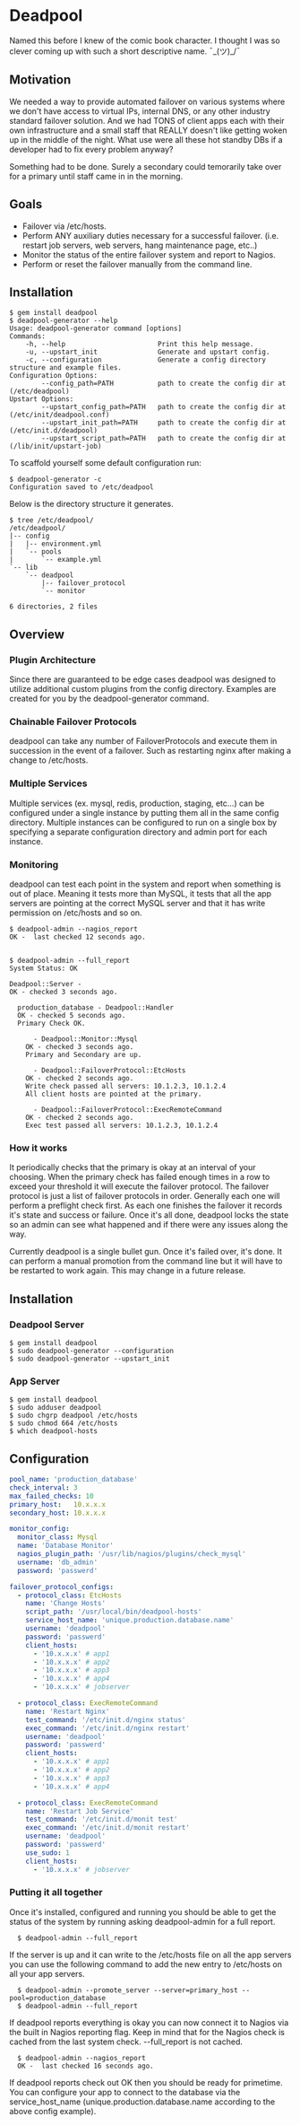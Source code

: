 # Deadpool

Named this before I knew of the comic book character. 
I thought I was so clever coming up with such a short descriptive 
name. ¯\_(ツ)_/¯

## Motivation

We needed a way to provide automated failover on various systems 
where we don't have access to virtual IPs, internal DNS, or any
other industry standard failover solution. And we had TONS of
client apps each with their own infrastructure and a small staff
that REALLY doesn't like getting woken up in the middle of the 
night. What use were all these hot standby DBs if a developer
had to fix every problem anyway?

Something had to be done. Surely a secondary could temorarily take 
over for a primary until staff came in in the morning.

## Goals

- Failover via /etc/hosts.
- Perform ANY auxiliary duties necessary for a successful failover. 
  (i.e. restart job servers, web servers, hang maintenance page, etc..)
- Monitor the status of the entire failover system and report to Nagios.
- Perform or reset the failover manually from the command line.

## Installation

```
$ gem install deadpool
$ deadpool-generator --help
Usage: deadpool-generator command [options]
Commands:
    -h, --help                       Print this help message.
    -u, --upstart_init               Generate and upstart config.
    -c, --configuration              Generate a config directory structure and example files.
Configuration Options:
        --config_path=PATH           path to create the config dir at (/etc/deadpool)
Upstart Options:
        --upstart_config_path=PATH   path to create the config dir at (/etc/init/deadpool.conf)
        --upstart_init_path=PATH     path to create the config dir at (/etc/init.d/deadpool)
        --upstart_script_path=PATH   path to create the config dir at (/lib/init/upstart-job)
```

To scaffold yourself some default configuration run:

```
$ deadpool-generator -c
Configuration saved to /etc/deadpool
```

Below is the directory structure it generates. 

```
$ tree /etc/deadpool/
/etc/deadpool/
|-- config
|   |-- environment.yml
|   `-- pools
|       `-- example.yml
`-- lib
    `-- deadpool
        |-- failover_protocol
        `-- monitor

6 directories, 2 files
```



## Overview

### Plugin Architecture

Since there are guaranteed to be edge cases deadpool was designed to utilize
additional custom plugins from the config directory.  Examples are created 
for you by the deadpool-generator command.

### Chainable Failover Protocols

deadpool can take any number of FailoverProtocols
and execute them in succession in the event of a failover.  Such as 
restarting nginx after making a change to /etc/hosts.


### Multiple Services

Multiple services (ex. mysql, redis, production, staging, etc...) can be
configured under a single instance by putting them all in the same config directory.
Multiple instances can be configured to run on a single box by specifying a separate
configuration directory and admin port for each instance.


### Monitoring

deadpool can test each point in the system and report
when something is out of place.  Meaning it tests more than MySQL, it tests
that all the app servers are pointing at the correct MySQL server and that it has
write permission on /etc/hosts and so on.

```
$ deadpool-admin --nagios_report
OK -  last checked 12 seconds ago.


$ deadpool-admin --full_report
System Status: OK

Deadpool::Server - 
OK - checked 3 seconds ago.

  production_database - Deadpool::Handler
  OK - checked 5 seconds ago.
  Primary Check OK.

      - Deadpool::Monitor::Mysql
    OK - checked 3 seconds ago.
    Primary and Secondary are up.

      - Deadpool::FailoverProtocol::EtcHosts
    OK - checked 2 seconds ago.
    Write check passed all servers: 10.1.2.3, 10.1.2.4
    All client hosts are pointed at the primary.

      - Deadpool::FailoverProtocol::ExecRemoteCommand
    OK - checked 2 seconds ago.
    Exec test passed all servers: 10.1.2.3, 10.1.2.4
```


### How it works

It periodically checks that the primary is okay at an interval of your
choosing. When the primary check has failed enough times in a row to exceed
your threshold it will execute the failover protocol. The failover
protocol is just a list of failover protocols in order. Generally each one
will perform a preflight check first. As each one finishes the failover it
records it's state and success or failure. Once it's all done, deadpool locks
the state so an admin can see what happened and if there were any issues along
the way.

Currently deadpool is a single bullet gun. Once it's failed over, it's done. 
It can perform a manual promotion from the command line but it will have to be
restarted to work again.  This may change in a future release.


## Installation

### Deadpool Server
```
$ gem install deadpool
$ sudo deadpool-generator --configuration
$ sudo deadpool-generator --upstart_init
```

### App Server

```
$ gem install deadpool
$ sudo adduser deadpool
$ sudo chgrp deadpool /etc/hosts
$ sudo chmod 664 /etc/hosts
$ which deadpool-hosts
```

## Configuration

```yaml
pool_name: 'production_database'
check_interval: 3
max_failed_checks: 10
primary_host:   10.x.x.x
secondary_host: 10.x.x.x

monitor_config:
  monitor_class: Mysql
  name: 'Database Monitor'
  nagios_plugin_path: '/usr/lib/nagios/plugins/check_mysql'
  username: 'db_admin'
  password: 'passwerd'

failover_protocol_configs:
  - protocol_class: EtcHosts
    name: 'Change Hosts'
    script_path: '/usr/local/bin/deadpool-hosts'
    service_host_name: 'unique.production.database.name'
    username: 'deadpool'
    password: 'passwerd'
    client_hosts:
      - '10.x.x.x' # app1
      - '10.x.x.x' # app2
      - '10.x.x.x' # app3
      - '10.x.x.x' # app4
      - '10.x.x.x' # jobserver

  - protocol_class: ExecRemoteCommand
    name: 'Restart Nginx'
    test_command: '/etc/init.d/nginx status'
    exec_command: '/etc/init.d/nginx restart'
    username: 'deadpool'
    password: 'passwerd'
    client_hosts:
      - '10.x.x.x' # app1
      - '10.x.x.x' # app2
      - '10.x.x.x' # app3
      - '10.x.x.x' # app4

  - protocol_class: ExecRemoteCommand
    name: 'Restart Job Service'
    test_command: '/etc/init.d/monit test'
    exec_command: '/etc/init.d/monit restart'
    username: 'deadpool'
    password: 'passwerd'
    use_sudo: 1
    client_hosts:
      - '10.x.x.x' # jobserver
```

### Putting it all together

Once it's installed, configured and running you should be able to get 
the status of the system by running asking deadpool-admin for a full report.

```
  $ deadpool-admin --full_report
```
  
If the server is up and it can write to the /etc/hosts file on all the app 
servers you can use the following command to add the new entry to 
/etc/hosts on all your app servers.

```
  $ deadpool-admin --promote_server --server=primary_host --pool=production_database
  $ deadpool-admin --full_report
```

If deadpool reports everything is okay you can now connect it to Nagios via 
the built in Nagios reporting flag.  Keep in mind that for the Nagios check 
is cached from the last system check.  --full_report is not cached.

```
  $ deadpool-admin --nagios_report
  OK -  last checked 16 seconds ago.
```

If deadpool reports check out OK then you should be ready for primetime.  
You can configure your app to connect to the database via the 
service_host_name (unique.production.database.name according to the 
above config example).
